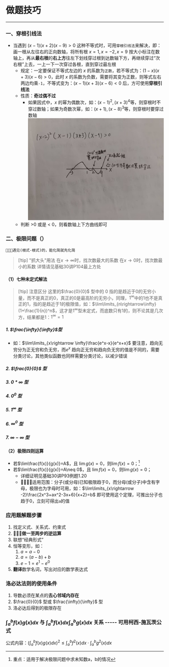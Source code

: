 # 做题技巧

--- 

### 一、穿根引线法

- 当遇到 $(x-1)(x+2)(x-9) > 0$ 这种不等式时，可用`穿根引线法`来解决，即：画一根从左往右的正向数轴，将所有根 $x=1,x=-2,x=9$ 按大小标注在数轴上，再从**最右根**的**右上方**往左下划线穿过根到达数轴下方，再继续穿过“次右根”上去，一上一下一次穿过各根，直到穿过最左根
	- 规定：一定要保证不等式左边的 $x$ 的系数为`正数`，若不等式为：$(1-x)(x+3)(x-6)>0$，此时 $x$ 的系数为负数，需要将其变为正数，则等式左右两边均乘`-1`，不等式变为：$(x-1)(x+3)(x-6)<0$ 后，方可使用**穿根引线法**
	- 性质：**奇过偶不过**
		- 如果因式中，$x$ 的幂为偶数次，如：$(x-1)^2,(x+3)^4$等，则穿根时不穿过数轴；如果为奇数次幂，如：$(x+1),(x-8)^3$等，则穿根时要穿过数轴![](assets/fa71c5a0ce59a9251bfe399319b724b0.jpg)
	- 判断 >0 或是 < 0，则看数轴上下方曲线即可

### 二、极限问题（）

```
🌟🌟🌟遇见(根式-根式)的，能化简就先化简
```
>[!tip]  "抓大头"用法
>在$x\rightarrow\infty$时，找次数最大的系数
>在$x\rightarrow 0$时，找次数最小的系数
>详情请见基础30讲P104最上方处
#### （1）七种未定式解法

>[!tip] 注意区分
>这里的$\frac{0}{0}$ 型中的 0 指的是趋近于0的无穷小量，而不是真正的0，真正的0是最高阶的无穷小，同理，$1^\infty$中的1也不是真正的1，指的是趋近于1的极限值，如：$\lim\limits_{n\rightarrow\infty}(1+\frac{1}{n})^n$，这才是$1^\infty$型未定式，而底数只有1的，则不论其是几次方，结果都是1：$1^\infty = 1$
##### 1. $\frac{\infty}{\infty}$型

- 如：$\lim\limits_{x\rightarrow \infty}\frac{e^x-x}{e^x+x}$ 要注意，趋向无穷分为正无穷和负无穷，而$e^x$ 趋向正无穷和趋向负无穷的值是不同的，需要分类讨论，其他类似函数也同样需要分类讨论，以减少错误
##### 2. $\frac{0}{0}$ 型

##### 3. $0*\infty$ 型
##### 4. $0^0$ 型
##### 5. $1^\infty$ 型
##### 6. $\infty ^0$ 型
##### 7. $\infty -\infty$ 型
#### （2）极限四则运算

- 若$\lim\frac{f(x)}{g(x)}=A$，且 $\lim g(x)=0$，则$\lim f(x)=0$；[^1]
- 若$\lim\frac{f(x)}{g(x)}=A\neq 0$，且 $\lim f(x)=0$，则$\lim g(x)=0$；
	- 详细证明见基础30讲P93例题1.20
	- 🌟🌟🌟🌟适用范围：分子(或分母)已知极限趋于0，而分母(或分子)中含有字母，极限也为字母时可用，如：$\lim\limits_{x\rightarrow -2}\frac{2x^3+ax^2-3x+6}{x+2}=b$ 即可使用这个定理，可推出分子也趋于0，立刻可得出`a`的值
### 应用题解题步骤

1. 找定义式、关系式、约束式
2. 🌟🌟🌟**做一至两步的逆运算**
3. 联想“经典形式”
4. 恒等变形，如：
	1. $a = a-0$
	2. $a=(a-b)+b$
	3. $e-1=e^1-e^0$ 
5. **翻译**数学名词，写出对应的数学表达式


### 洛必达法则的使用条件

1. 导数必须在某点的**去心邻域内存在**
2. $\frac{0}{0}$ 型或 $\frac{\infty}{\infty}$ 型
3. 洛必达后得到的极限存在


### $\int_a^bf(x)g(x)dx$ 与 $\int_a^bf(x)dx\int_a^bg(x)dx$ 关系 ----- 可用柯西-施瓦茨公式

公式内容：$(\int_a^bf(x)g(x)dx)^2\leq \int_a^bf^2(x)dx\cdot\int_a^bg^2(x)dx$    




[^1]: 重点：适用于解决极限问题中求未知数a，b的情况
